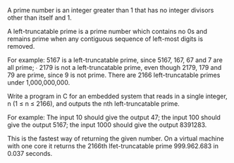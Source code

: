 A prime number is an integer greater than 1 that has no integer divisors other than itself and 1.
 
A left-truncatable prime is a prime number which contains no 0s and remains prime when any contiguous sequence of left-most digits is removed.
 
For example: 5167 is a left-truncatable prime, since 5167, 167, 67 and 7 are all prime; ∙ 2179 is not a left-truncatable prime, even though 2179, 179 and 79 are prime, since 9 is not prime. There are 2166 left-truncatable primes under 1,000,000,000.
 
Write a program in C for an embedded system that reads in a single integer, n (1 ≤ n ≤ 2166), and outputs the nth left-truncatable prime.
 
For example: The input 10 should give the output 47; the input 100 should give the output 5167; the input 1000 should give the output 8391283.

This is the fastest way of returning the given number. On a virtual machine with one core it returns the 2166th lfet-truncatable prime 999.962.683 in 0.037 seconds.